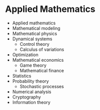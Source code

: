 # Applied Mathematics

- Applied mathematics
- Mathematical modeling
- Mathematical physics
- Dynamical systems
    - Control theory
    - Calculus of variations
- Optimization
- Mathematical economics
    - Game theory
    - Mathematical finance
- Statistics
- Probability theory
    - Stochastic processes
- Numerical analysis
- Cryptography
- Information theory

